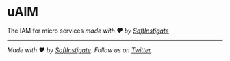 # uAIM

The IAM for micro services _made with :heart: by [SoftInstigate](http://www.softinstigate.com/)_

<hr></hr>

_Made with :heart: by [SoftInstigate](http://www.softinstigate.com/). Follow us on [Twitter](https://twitter.com/softinstigate)_.
